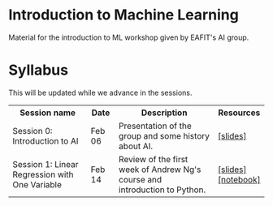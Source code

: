 # Introduction to Machine Learning
Material for the introduction to ML workshop given by EAFIT's AI group.

# Syllabus
This will be updated while we advance in the sessions.

<table>
<tbody>
<tr>
<th>Session name</th>
<th>Date</th>
<th>Description</th>
<th>Resources</th>
</tr>
<tr>
<td>Session 0: Introduction to AI</td>
<td>Feb 06</td>
<td>Presentation of the group and some history about AI.</td>
<td><a href="/session1/slides.pdf">[slides]</a><br></td>
</tr>
<tr>
<td>Session 1: Linear Regression with One Variable</td>
<td>Feb 14</td>
<td>Review of the first week of Andrew Ng's course and introduction to Python.</td>
<td><a href="/session2/slides.pdf">[slides]</a><br>
<a href="/session2/python_intro.ipynb">[notebook]</a></td>
</tr>
</tbody>
</table>